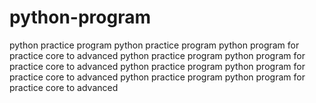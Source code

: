 # python-program
python practice program
python practice program
python program for practice core to advanced
python practice program
python program for practice core to advanced
python practice program
python program for practice core to advanced
python practice program
python program for practice core to advanced
